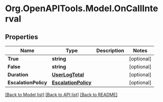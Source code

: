 # Org.OpenAPITools.Model.OnCallInterval
## Properties

Name | Type | Description | Notes
------------ | ------------- | ------------- | -------------
**True** | **string** |  | [optional] 
**False** | **string** |  | [optional] 
**Duration** | [**UserLogTotal**](UserLogTotal.md) |  | [optional] 
**EscalationPolicy** | [**EscalationPolicy**](EscalationPolicy.md) |  | [optional] 

[[Back to Model list]](../README.md#documentation-for-models) [[Back to API list]](../README.md#documentation-for-api-endpoints) [[Back to README]](../README.md)

